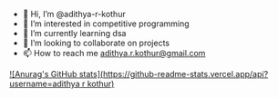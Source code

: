 - 👋 Hi, I’m @adithya-r-kothur
- 👀 I’m interested in competitive programming 
- 🌱 I’m currently learning dsa
- 💞️ I’m looking to collaborate on projects
- 📫 How to reach me adithya.r.kothur@gmail.com

[![Anurag's GitHub stats](https://github-readme-stats.vercel.app/api?username=adithya r kothur)](https://github.com/anuraghazra/github-readme-stats)

<!---
adithya-r-kothur/adithya-r-kothur is a ✨ special ✨ repository because its `README.md` (this file) appears on your GitHub profile.
You can click the Preview link to take a look at your changes.
--->
